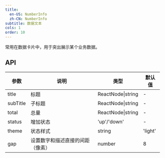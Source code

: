 ```yaml
---
title:
  en-US: NumberInfo
  zh-CN: NumberInfo
subtitle: 数据文本
cols: 1
order: 10
---
```


常用在数据卡片中，用于突出展示某个业务数据。

## API

参数 | 说明 | 类型 | 默认值
----|------|-----|------
title | 标题 | ReactNode\|string | -
subTitle | 子标题 | ReactNode\|string | -
total | 总量 | ReactNode\|string | -
status | 增加状态 | 'up'\/'down' | -
theme | 状态样式 | string | 'light'
gap | 设置数字和描述直接的间距（像素） | number | 8

